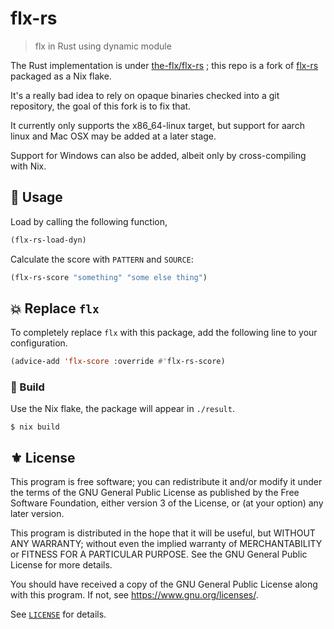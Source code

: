 # flx-rs
> flx in Rust using dynamic module

The Rust implementation is under [the-flx/flx-rs](https://github.com/the-flx/flx-rs)
; this repo is a fork of [flx-rs](https://github.com/jcs-elpa/flx-rs) packaged as a
Nix flake.

It's a really bad idea to rely on opaque binaries checked into a git repository,
the goal of this fork is to fix that.

It currently only supports the x86_64-linux target, but support for aarch linux and
Mac OSX may be added at a later stage.

Support for Windows can also be added, albeit only by cross-compiling with Nix.

## 🔨 Usage

Load by calling the following function,

```el
(flx-rs-load-dyn)
```

Calculate the score with `PATTERN` and `SOURCE`:

```el
(flx-rs-score "something" "some else thing")
```

## 💥 Replace `flx`

To completely replace `flx` with this package, add the following line to your
configuration.

```el
(advice-add 'flx-score :override #'flx-rs-score)
```

### 🔬 Build

Use the Nix flake, the package will appear in `./result`.

```
$ nix build
```

## ⚜️ License

This program is free software; you can redistribute it and/or modify
it under the terms of the GNU General Public License as published by
the Free Software Foundation, either version 3 of the License, or
(at your option) any later version.

This program is distributed in the hope that it will be useful,
but WITHOUT ANY WARRANTY; without even the implied warranty of
MERCHANTABILITY or FITNESS FOR A PARTICULAR PURPOSE.  See the
GNU General Public License for more details.

You should have received a copy of the GNU General Public License
along with this program.  If not, see <https://www.gnu.org/licenses/>.

See [`LICENSE`](./LICENSE.txt) for details.
